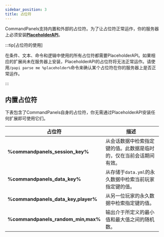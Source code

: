 ```yaml
---
sidebar_position: 3
title: 占位符
---
```


CommandPanels支持内置和外部的占位符。为了让占位符正常运作，你的服务器上必须安装[**PlaceholderAPI**](https://www.spigotmc.org/resources/placeholderapi.6245/)。

:::tip[占位符的使用]

在条件、文本、命令和逻辑中使用的所有占位符都需要PlaceholderAPI。如果相应的扩展尚未在服务器上安装，PlaceholderAPI的占位符将无法正常运作。请使用`/papi parse me %placeholder%`命令来确认某个占位符在你的服务器上是否正常运作。

:::

## 内置占位符

下表包含了CommandPanels自身的占位符，你无需通过PlaceholderAPI安装任何扩展即可使用它们。

| 占位符                                 | 描述                                |
|-------------------------------------|-----------------------------------|
| **%commandpanels_session_key%**     | 从会话数据中检索指定键的值。此数据是临时的，仅在当前会话期间有效。 |
| **%commandpanels_data_key%**        | 从存储于`data.yml`的永久数据中检索当前玩家指定键的值。  |
| **%commandpanels_data_key,player%** | 从另一位玩家的永久数据中检索指定键的值。              |
| **%commandpanels_random_min,max%**  | 输出介于所定义的最小值和最大值之间的随机数。            |